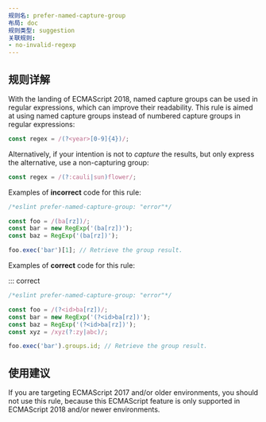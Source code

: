 ```yaml
---
规则名: prefer-named-capture-group
布局: doc
规则类型: suggestion
关联规则:
- no-invalid-regexp
---
```



## 规则详解

With the landing of ECMAScript 2018, named capture groups can be used in regular expressions, which can improve their readability.
This rule is aimed at using named capture groups instead of numbered capture groups in regular expressions:

```js
const regex = /(?<year>[0-9]{4})/;
```

Alternatively, if your intention is not to _capture_ the results, but only express the alternative, use a non-capturing group:

```js
const regex = /(?:cauli|sun)flower/;
```

Examples of **incorrect** code for this rule:



```js
/*eslint prefer-named-capture-group: "error"*/

const foo = /(ba[rz])/;
const bar = new RegExp('(ba[rz])');
const baz = RegExp('(ba[rz])');

foo.exec('bar')[1]; // Retrieve the group result.
```

Examples of **correct** code for this rule:

::: correct

```js
/*eslint prefer-named-capture-group: "error"*/

const foo = /(?<id>ba[rz])/;
const bar = new RegExp('(?<id>ba[rz])');
const baz = RegExp('(?<id>ba[rz])');
const xyz = /xyz(?:zy|abc)/;

foo.exec('bar').groups.id; // Retrieve the group result.
```

## 使用建议

If you are targeting ECMAScript 2017 and/or older environments, you should not use this rule, because this ECMAScript feature is only supported in ECMAScript 2018 and/or newer environments.
